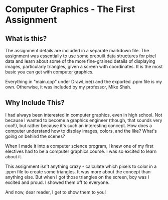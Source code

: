 # Computer Graphics - The First Assignment

## What is this?

The assignment details are included in a separate markdown file. The assignment was essentially to use some prebuilt data structures for pixel data
and learn about some of the more fine-grained details of displaying images, particularly triangles, given a screen with coordinates. It is the most basic you can get with computer graphics.

Everything in "main.cpp" under DrawLine() and the exported .ppm file is my own. Otherwise, it was included by my professor, Mike Shah.

## Why Include This?

I had always been interested in computer graphics, even in high school. Not because I wanted to become a graphics engineer (though, that sounds very cool!), but rather because it's such an interesting concept. How does a computer understand how to display images, colors, and the like? What's going on behind the scenes?

When I made it into a computer science program, I knew one of my first electives had to be a computer graphics course. I was so excited to learn about it.

This assignment isn't anything crazy - calculate which pixels to color in a .ppm file to create some triangles. It was more about the concept than anything else. But when I got those triangles on the screen, boy was I excited and proud. I showed them off to everyone. 

And now, dear reader, I get to show them to you!